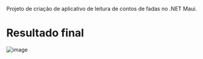 Projeto de criação de aplicativo de leitura de contos de fadas  no .NET Maui.
# Resultado final
![image](https://github.com/Pablo10544/ContoDeFadas/assets/28549546/059711b5-25e2-452e-b0a4-6c5cdf17a52d)
